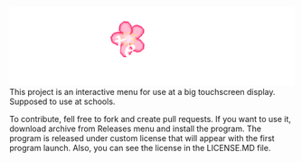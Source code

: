 ![](dark_logo_gith.png)
This project is an interactive menu for use at a big touchscreen display.
Supposed to use at schools.

To contribute, fell free to fork and create pull requests.
If you want to use it, download archive from Releases menu and install the program.
The program is released under custom license that will appear with the first program launch.
Also, you can see the license in the LICENSE.MD file.
